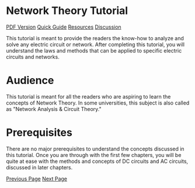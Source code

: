 # Network Theory Tutorial
[PDF Version](../network_theory/network_theory_pdf_version.md)
[Quick Guide](../network_theory/network_theory_quick_guide.md)
[Resources](../network_theory/network_theory_useful_resources.md)
[Discussion](../network_theory/network_theory_discussion.md)

This tutorial is meant to provide the readers the know-how to analyze and solve any electric circuit or network. After completing this tutorial, you will understand the laws and methods that can be applied to specific electric circuits and networks.

# Audience
This tutorial is meant for all the readers who are aspiring to learn the concepts of Network Theory. In some universities, this subject is also called as "Network Analysis &amp; Circuit Theory."

# Prerequisites
There are no major prerequisites to understand the concepts discussed in this tutorial. Once you are through with the first few chapters, you will be quite at ease with the methods and concepts of DC circuits and AC circuits, discussed in later chapters.


[Previous Page](../network_theory/index.md) [Next Page](../network_theory/network_theory_overview.md) 
